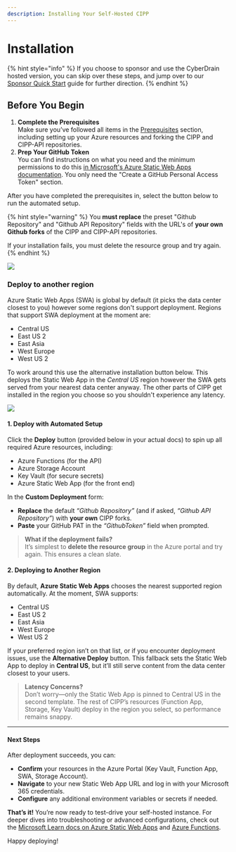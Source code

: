 ```yaml
---
description: Installing Your Self-Hosted CIPP
---
```


# Installation

{% hint style="info" %}
If you choose to sponsor and use the CyberDrain hosted version, you can skip over these steps, and jump over to our [Sponsor Quick Start](https://docs.cipp.app/setup/resources/sponsor-quick-start) guide for further direction.
{% endhint %}

## Before You Begin

1. **Complete the Prerequisites**\
   Make sure you’ve followed all items in  the [Prerequisites](https://docs.cipp.app/setup/installation/index) section, including setting up your Azure resources and forking the CIPP and CIPP-API repositories.
2. **Prep Your GitHub Token**\
   You can find instructions on what you need and the minimum permissions to do this [in Microsoft's Azure Static Web Apps documentation](https://docs.microsoft.com/en-us/azure/static-web-apps/publish-azure-resource-manager?tabs=azure-cli#create-a-github-personal-access-token). You only need the "Create a GitHub Personal Access Token" section.

After you have completed the prerequisites in, select the button below to run the automated setup.

{% hint style="warning" %}
You **must replace** the preset "Github Repository" and "Github API Repository" fields with the URL's of **your own Github forks** of the CIPP and CIPP-API repositories.

If your installation fails, you must delete the resource group and try again.
{% endhint %}

[![](https://aka.ms/deploytoazurebutton)](https://portal.azure.com/#create/Microsoft.Template/uri/https%3A%2F%2Fraw.githubusercontent.com%2FKelvinTegelaar%2FCIPP%2Fdev%2Fdeployment%2FAzureDeploymentTemplate.json)

### Deploy to another region

Azure Static Web Apps (SWA) is global by default (it picks the data center closest to you) however some regions don't support deployment. Regions that support SWA deployment at the moment are:

* Central US
* East US 2
* East Asia
* West Europe
* West US 2

To work around this use the alternative installation button below. This deploys the Static Web App in the _Central US_ region however the SWA gets served from your nearest data center anyway. The other parts of CIPP get installed in the region you choose so you shouldn't experience any latency.

[![](https://aka.ms/deploytoazurebutton)](https://portal.azure.com/#create/Microsoft.Template/uri/https%3A%2F%2Fraw.githubusercontent.com%2FKelvinTegelaar%2FCIPP%2Fdev%2Fdeployment%2FAzureDeploymentTemplate_regionoptions.json)



#### 1. Deploy with Automated Setup

Click the **Deploy** button (provided below in your actual docs) to spin up all required Azure resources, including:

* Azure Functions (for the API)
* Azure Storage Account
* Key Vault (for secure secrets)
* Azure Static Web App (for the front end)

In the **Custom Deployment** form:

* **Replace** the default _“Github Repository”_ (and if asked, _“Github API Repository”_) with **your own** CIPP forks.
* **Paste** your GitHub PAT in the _“GithubToken”_ field when prompted.

> **What if the deployment fails?**\
> It’s simplest to **delete the resource group** in the Azure portal and try again. This ensures a clean slate.

#### 2. Deploying to Another Region

By default, **Azure Static Web Apps** chooses the nearest supported region automatically. At the moment, SWA supports:

* Central US
* East US 2
* East Asia
* West Europe
* West US 2

If your preferred region isn’t on that list, or if you encounter deployment issues, use the **Alternative Deploy** button. This fallback sets the Static Web App to deploy in **Central US**, but it’ll still serve content from the data center closest to your users.

> **Latency Concerns?**\
> Don’t worry—only the Static Web App is pinned to Central US in the second template. The rest of CIPP’s resources (Function App, Storage, Key Vault) deploy in the region you select, so performance remains snappy.

***

#### Next Steps

After deployment succeeds, you can:

* **Confirm** your resources in the Azure Portal (Key Vault, Function App, SWA, Storage Account).
* **Navigate** to your new Static Web App URL and log in with your Microsoft 365 credentials.
* **Configure** any additional environment variables or secrets if needed.

**That’s it!** You’re now ready to test-drive your self-hosted instance. For deeper dives into troubleshooting or advanced configurations, check out the [Microsoft Learn docs on Azure Static Web Apps](https://learn.microsoft.com/azure/static-web-apps/) and [Azure Functions](https://learn.microsoft.com/azure/azure-functions/).

Happy deploying!
